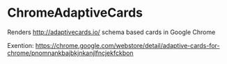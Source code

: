 # ChromeAdaptiveCards
Renders http://adaptivecards.io/ schema based cards in Google Chrome

Exention: https://chrome.google.com/webstore/detail/adaptive-cards-for-chrome/pnomnankbajbkjnkanjlfncjekfckbon
